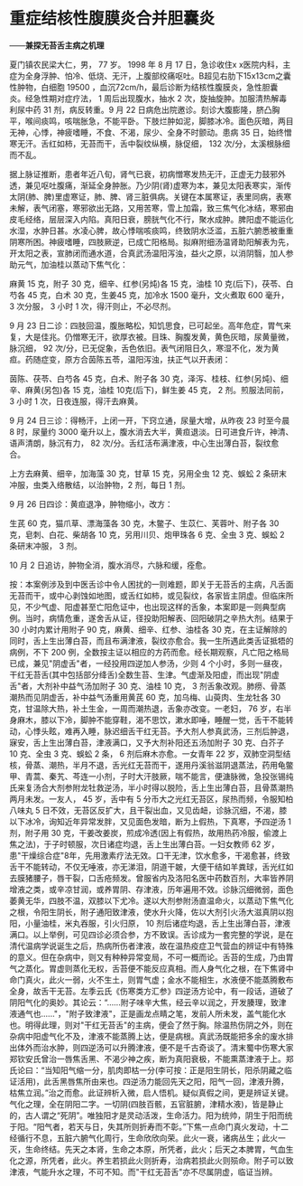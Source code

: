 # 重症结核性腹膜炎合并胆囊炎

——**兼探无苔舌主病之机理**

夏门镇农民梁大仁，男， 77 岁。 1998 年 8 月 17 日，急诊收住x x医院内科，主症为全身浮肿、怕冷、低烧、无汗，上腹部绞痛呕吐。B超见右肋下15x13cm之囊性肿物，白细胞 19500 ，血沉72cm/h，最后诊断为结核性腹膜炎，急性胆囊炎。经急性期对症疗法， 1 周后出现腹水，抽水 2 次，旋抽旋肿。加服清热解毒利尿中药 31 剂，病反转重。9 月 22 日病危出院邀诊。刻诊大腹膨隆，脐凸胸平，喉间痰鸣，咳喘胀急，不能平卧。下肢烂肿如泥，脚膝冰冷。面色灰暗，两目无神，心悸，神疲嗜睡，不食、不渴，尿少、全身不时颤动。患病 35 日，始终憎寒无汗。舌红如柿，无苔而干，舌中裂纹纵横，脉促细， 132 次/分，太溪根脉细而不乱。

据上脉证推断，患者年近八旬，肾气已衰，初病憎寒发热无汗，正虚无力鼓邪外透，兼见呕吐腹痛，渐延全身肿胀。乃少阴(肾)虚寒为本，兼见太阳表寒实，渐传太阴(肺、脾)里虚寒证，肺、脾、肾三脏俱病。关键在本属寒证，表里同病，表寒未解，表气闭塞，寒邪欲出无路，又用苦寒，雪上加霜，致三焦气化冰结，寒邪由皮毛经络，层层深入内陷。真阳日衰，膀胱气化不行，聚水成肿。脾阳虚不能运化水湿，水肿日甚。水凌心脾，故心悸喘咳痰鸣，终致阴水泛滥，五脏六腑悉被重重阴寒所困。神疲嗜睡，四肢厥逆，已成亡阳格局。拟麻附细汤温肾助阳解表为先，开太阳之表，宣肺闭而通水道，合真武汤温阳泻浊，益火之原，以消阴翳，加人参助元气，加油桂以蒸动下焦气化：

麻黄 15 克，附子 30 克，细辛、红参(另炖)各 15 克，油桂 10 克(后下)，茯苓、白芍各 45 克，白术 30 克，生姜45 克，加冷水 1500 毫升，文火煮取 600 毫升， 3 次分服， 3 小时 1 次，得汗则止，不必尽剂。

9 月 23 日二诊：四肢回温，腹胀略松，知饥思食，已可起坐。高年危症，胃气来复，大是佳兆。仍憎寒无汗，欲厚衣被。目珠、胸腹发黄，黄色灰暗，尿黄量微，脉沉细， 92 次/分，已无促象，舌色依旧。表气闭阻日久，寒湿不化，发为黄疸。药随症变，原方合茵陈五苓，温阳泻浊，扶正气以开表闭：

茵陈、茯苓、白芍各 45 克，白术、附子各 30 克，泽泻、桂枝、红参(另炖)、细辛、麻黄(另包)各 15 克，油桂 10克(后下)，鲜生姜 45 克， 2 剂。煎服法同前， 3 小时 1 次，日夜连服，得汗去麻黄。

9 月 24 日三诊：得畅汗，上闭一开，下窍立通，尿量大增，从昨夜 23 时至今晨 8 时，尿量约 3000 毫升以上，腹水消去大半，黄疸退淡。日可进食斤许，神清、语声清朗，脉沉有力， 82 次/分。舌红活布满津液，中心生出薄白苔，裂纹愈合。

上方去麻黄、细辛，加海藻 30 克，甘草 15 克，另用全虫 12 克、蜈蚣 2 条研末冲服，虫类入络散结，以治肿物，2 剂，每日 1 剂。

9 月 26 日四诊：黄疸退净，肿物缩小，改方：

生芪 60 克，猫爪草、漂海藻各 30 克，木鳖子、生苡仁、芙蓉叶、附子各 30 克，皂刺、白花、柴胡各 10 克，另用川贝、炮甲珠各 6 克、全虫 3 克、蜈蚣 2 条研末冲服， 3 剂。

10 月 2 日追访，肿物全消，腹水消尽，六脉和缓，痊愈。

按：本案例涉及到中医舌诊中令人困扰的一则难题，即关于无苔舌的主病，凡舌面无苔而干，或中心剥蚀如地图，或舌红如柿，或见裂纹，各家皆主阴虚。但临床所见，不少气虚、阳虚甚至亡阳危证中，也出现这样的舌象，本案即是一则典型病例。当时，病情危重，遂舍舌从证，径投助阳解表、回阳破阴之辛热大剂。结果于 30 小时内累计用附子 90 克，麻黄、细辛、红参、油桂各 30 克，在主证解除的同时，舌上生出薄白苔，而且布满津液，裂纹亦愈合。我一生所遇此类舌证抵牾的病例，不下 200 例，全数按主证以相应的方药而愈。经长期观察，凡亡阳之格局已成，兼见"阴虚舌"者，一经投用四逆加人参汤，少则 4 个小时，多则一昼夜，干红无苔舌(其中包括部分绛舌)全数生苔、生津。气虚渐及阳虚，而出现"阴虚舌"者，大剂补中益气汤加附子 30 克、油桂 10 克， 3 剂舌象改观。肺痨、骨蒸潮热而见阴虚舌，补中益气汤重用黄芪 60 克，加乌梅、山萸肉、生龙牡各 30 克，甘温除大热，补土生金，一周而潮热退，舌象亦改变。一老妇， 76 岁，右半身麻木，膝以下冷，脚肿不能穿鞋，渴不思饮，漱水即唾，睡醒一觉，舌干不能转动，心悸头眩，难再入睡，脉迟细舌干红无苔。予大剂人参真武汤，三剂后肿退，寐安，舌上生出薄白苔，津液满口，又予大剂补阳还五汤加附子 30 克、白芥子 10 克、全虫 3 克、蜈蚣 2 条， 6 剂后麻木亦愈。一女青年 22 岁，双肺空洞型结核，骨蒸、潮热，半月不退，舌光红无苔而干，遂用丹溪翁滋阴退蒸法，药用龟鳖甲、青蒿、秦艽、芩连一小剂，子时大汗肢厥，喘不能言，便溏脉微，急投张锡纯氏来复汤合大剂参附龙牡救逆汤，半小时得以脱险，舌上生出薄白苔，且骨蒸潮热两月未发。一友人， 45 岁，舌中有 5 分币大之光红无苔区，尿热而频，令服知柏八味丸 5 日不效，无苔区反扩大，且干裂出血，又见齿衄，诊脉沉细，不渴，膝以下冰冷，询知近年异常发胖，又见面色发暗，断为上假热，下真寒，予四逆汤 1 剂，附子用 30 克，干姜改姜炭，煎成冷透(因上有假热，故用热药冷服，偷渡上焦之法)，于子时顿服，次日诸症均退，舌上生出薄白苔。一妇女教师 62 岁，患"干燥综合症"8年，先用激素疗法无效。口干无津，饮水愈多，干渴愈甚，终致舌干不能转动，不仅无唾液，亦无涕泪，阴道干皴，大便干结如羊粪球，舌光红如去膜猪腰子，唇干裂，口舌疮频发。曾服省内及洛阳名医中药数百剂，大率皆养阴增液之类，或辛凉甘润，或养胃阴、存津液，历年遍用不效。诊脉沉细微弱，面色萎黄无华，四肢不温，双膝以下尤冷。遂以大剂参附汤直温命火，以蒸动下焦气化之根，令阳生阴长，附子通阳致津液，使水升火降，佐以大剂引火汤大滋真阴以抱阳，小量油桂，米丸吞服，引火归原， 10 剂后诸症均退，舌上生出薄白苔，津液满口。以上举例，可见四诊必须合参，方不致误。舌诊成为一套完整的学说，是在清代温病学说诞生之后，热病所伤者津液，故在温热疫症卫气营血的辨证中有特殊的意义。但在杂病中，则又有种种异常变局，不可一概而论。舌苔的生成，乃由胃气之蒸化。胃虚则蒸化无权，舌苔便不能反应真相。而人身气化之根，在下焦肾中命门真火，此火一弱，火不生土，则胃气虚；金水不能相生，水液便不能蒸腾敷布全身，故舌干无苔。左季云氏《伤寒类方汇参》四逆汤方论中，有一段话，道破了阴阳气化的奥妙。其论云：“......附子味辛大焦，经云辛以润之，开发腠理，致津液通气也......"，"附子致津液"，正是画龙点睛之笔，发前人所未发，盖气能化水也。明得此理，则对"干红无苔舌"的主病，便会了然于胸。除温热伤阴之外，则在杂病中阳虚气化不及，津液不能蒸腾上达，便是病根。真武汤既能把多余的废水排出体外而治水肿，则四逆汤可以升腾津液，便不是千古奇谈了。清末蜀中伤寒大家郑钦安氏曾治一唇焦舌黑、不渴少神之疾，断为真阳衰极，不能熏蒸津液于上。郑氏论曰：“当知阳气缩一分，肌肉即枯一分(李可按：正是阳生阴长，阳杀阴藏之临证活用)，此舌黑唇焦所由来也。四逆汤力能回先天之阳，阳气一回，津液升腾，枯焦立润。”治之而愈。此证辨析入微，启人悟机。疑似真假之间，更是辨证关键。气化之理，全在阴阳二字。一切阴(四肢百骸，五官脏腑，津精水液)，皆是静止的，古人谓之“死阴”。唯独阳才是灵动活泼，生命活力。阳为统帅，阴生于阳而统于阳。“阳气者，若天与日，失其所则折寿而不彰。”下焦一点命门真火发动，十二经循行不息，五脏六腑气化周行，生命欣欣向荣。此火一衰，诸病丛生；此火一灭，生命终结。先天之本肾，生命之本原，所凭者，此火；后天之本脾胃，气血生化之源，所凭者，此火。养生若损此火则折寿，治病若损此火则殒命。附子可以致津液，气能升水之理，不可不知。而"干红无苔舌"亦不尽属阴虚，临证当辨。